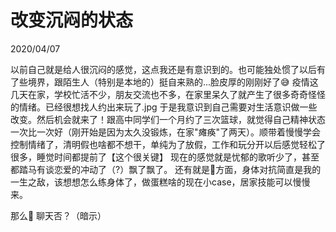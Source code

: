 # 改变沉闷的状态
2020/04/07

以前自己就是给人很沉闷的感觉，这点我还是有意识到的。也可能独处惯了以后有了些境界，跟陌生人（特别是本地的）挺自来熟的...脸皮厚的刚刚好了😅
疫情这几天在家，学校忙活不少，朋友交流也不多，在家里呆久了就产生了很多奇奇怪怪的情绪。已经很想找人约出来玩了.jpg
于是我意识到自己需要对生活意识做一些改变。然后机会就来了！跟高中同学们一个月约了三次篮球，就觉得自己精神状态一次比一次好（刚开始是因为太久没锻炼，在家"瘫痪"了两天）。顺带着慢慢学会控制情绪了，清明假也啥都不想干，单纯为了放假，工作和玩分开以后感觉轻松了很多，睡觉时间都提前了【这个很关键】
现在的感觉就是忧郁的歌听少了，甚至都踏马有谈恋爱的冲动了（?）飘了飘了。
还有就是🏀方面，身体对抗简直是我的一生之敌，该想想怎么练身体了，做蛋糕啥的现在小case，居家技能可以慢慢来。

那么🤨
聊天否？（暗示）